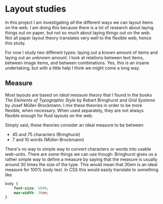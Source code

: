 # Layout studies

In this project I am investigating *all* the different ways we can layout items on the web. I am doing this because there is a lot of research about laying things out on paper, but not so much about laying things out on the web. Not all paper layout theory translates very well to the flexible web, hence this study.

For now I study two different types: laying out a *known* amount of items and laying out an *unknown* amount. I look at relations between text items, between image items, and between combinations. Yes, this is an insane undertaking, but with a little help I think we might come a long way.

## Measure
Most layouts are based on *ideal measure theory* that I found in the books <cite>The Elements of Typographic Style</cite> by Robert Bringhurst and <cite>Grid Systems</cite> by Josef Müller-Brockmann. I mix these theories in order to be more flexible, when necessary. When used separately, they are not always flexible enough for fluid layouts on the web.

Simply said, these theories consider an ideal measure to be between
- 45 and 75 characters (Bringhurst)
- 7 and 10 words (Müller-Brockmann)

There's no way to simple way to convert characters or words into usable web-units. There are some things we can use though: Bringhurst gives us a rather simple way to define a measure by saying that the measure is usually around 30 times the size of the type. This would mean that 30em is an ideal measure for 100% body text. In CSS this would easily translate to something like

```css
body {
	font-size: 100%;
	max-width: 30em;
}
```